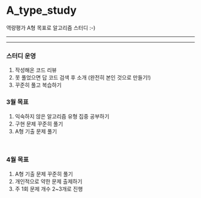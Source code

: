 # A_type_study
역량평가 A형 목표로 알고리즘 스터디 :-)

<hr>
<hr>

### 스터디 운영
1. 작성해온 코드 리뷰 
2. 못 풀었으면 답 코드 검색 후 소개 (완전히 본인 것으로 만들기!)
3. 꾸준히 풀고 복습하기

### 3월 목표 

1. 익숙하지 않은 알고리즘 유형 집중 공부하기
2. 구현 문제 꾸준히 풀기
3. A형 기출 문제 풀기  

<br>

### 4월 목표 

1. A형 기출 문제 꾸준히 풀기
2. 개인적으로 약한 문제 출제하기
3. 주 1회 문제 개수 2~3개로 진행 
<br>
